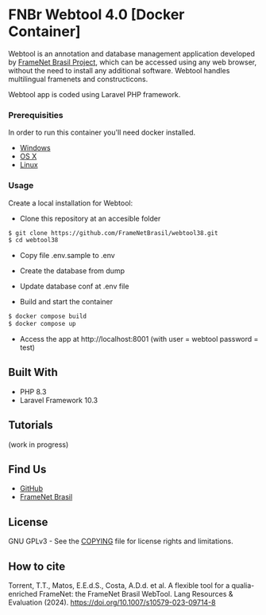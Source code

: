 # FNBr Webtool 4.0 [Docker Container]
Webtool is an annotation and database management application developed by [FrameNet Brasil Project](http://www.ufjf.br/framenetbr-eng/), which can be accessed using any web browser,
without the need to install any additional software. Webtool handles multilingual framenets and constructicons.

Webtool app is coded using Laravel PHP framework.

### Prerequisities


In order to run this container you'll need docker installed.

* [Windows](https://docs.docker.com/windows/started)
* [OS X](https://docs.docker.com/mac/started/)
* [Linux](https://docs.docker.com/linux/started/)

### Usage

Create a local installation for Webtool:

* Clone this repository at an accesible folder

```sh
$ git clone https://github.com/FrameNetBrasil/webtool38.git
$ cd webtool38
```
* Copy file .env.sample to .env

* Create the database from dump

* Update database conf at .env file

* Build and start the container

```sh
$ docker compose build
$ docker compose up
```

* Access the app at http://localhost:8001 (with user = webtool password = test)

## Built With

* PHP 8.3
* Laravel Framework 10.3

## Tutorials

(work in progress)

## Find Us

* [GitHub](https://github.com/FrameNetBrasil)
* [FrameNet Brasil](http://www.ufjf.br/framenetbr-eng/)

## License

GNU GPLv3 - See the [COPYING](COPYING) file for license rights and limitations.

## How to cite

Torrent, T.T., Matos, E.E.d.S., Costa, A.D.d. et al. A flexible tool for a qualia-enriched FrameNet: the FrameNet Brasil WebTool. Lang Resources & Evaluation (2024). https://doi.org/10.1007/s10579-023-09714-8
